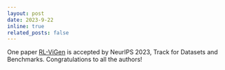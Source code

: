 ```yaml
---
layout: post
date: 2023-9-22 
inline: true
related_posts: false
---
```


One paper [RL-ViGen](https://gemcollector.github.io/RL-ViGen/) is accepted by NeurIPS 2023, Track for Datasets and Benchmarks. Congratulations to all the authors!